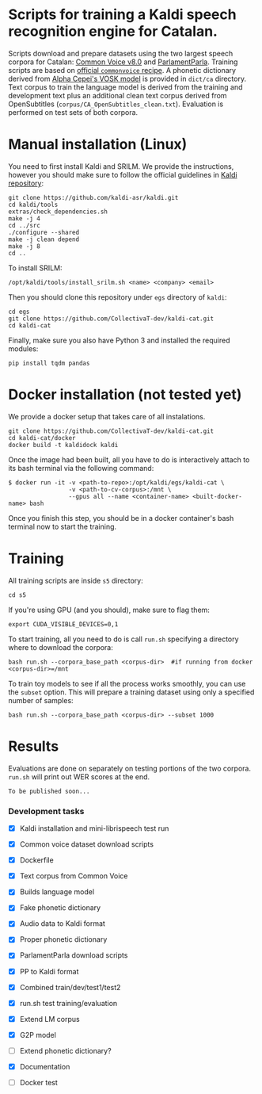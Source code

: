# Scripts for training a Kaldi speech recognition engine for Catalan. 

Scripts download and prepare datasets using the two largest speech corpora for Catalan: [Common Voice v8.0](https://commonvoice.mozilla.org/en/datasets) and [ParlamentParla](https://zenodo.org/record/5541827). Training scripts are based on [official `commonvoice` recipe](https://github.com/kaldi-asr/kaldi/tree/master/egs/commonvoice/s5). A phonetic dictionary derived from [Alpha Cepei's VOSK model](https://alphacephei.com/vosk/models) is provided in `dict/ca` directory. Text corpus to train the language model is derived from the training and development text plus an additional clean text corpus derived from OpenSubtitles (`corpus/CA_OpenSubtitles_clean.txt`). Evaluation is performed on test sets of both corpora. 

# Manual installation (Linux)

You need to first install Kaldi and SRILM. We provide the instructions, however you should make sure to follow the official guidelines in [Kaldi repository](https://github.com/kaldi-asr/kaldi):

```
git clone https://github.com/kaldi-asr/kaldi.git
cd kaldi/tools
extras/check_dependencies.sh
make -j 4
cd ../src
./configure --shared
make -j clean depend
make -j 8
cd ..
```

To install SRILM:

```
/opt/kaldi/tools/install_srilm.sh <name> <company> <email>
```

Then you should clone this repository under `egs` directory of `kaldi`:

```
cd egs
git clone https://github.com/CollectivaT-dev/kaldi-cat.git
cd kaldi-cat
```

Finally, make sure you also have Python 3 and installed the required modules:

```
pip install tqdm pandas
```

# Docker installation (not tested yet)

We provide a docker setup that takes care of all instalations. 

```
git clone https://github.com/CollectivaT-dev/kaldi-cat.git
cd kaldi-cat/docker
docker build -t kaldidock kaldi
```

Once the image had been built, all you have to do is interactively attach to its bash terminal via the following command:

```
$ docker run -it -v <path-to-repo>:/opt/kaldi/egs/kaldi-cat \
                 -v <path-to-cv-corpus>:/mnt \
                 --gpus all --name <container-name> <built-docker-name> bash
```

Once you finish this step, you should be in a docker container's bash terminal now to start the training.


# Training

All training scripts are inside `s5` directory: 

```
cd s5
```

If you're using GPU (and you should), make sure to flag them:

```
export CUDA_VISIBLE_DEVICES=0,1
```

To start training, all you need to do is call `run.sh` specifying a directory where to download the corpora: 

```
bash run.sh --corpora_base_path <corpus-dir>  #if running from docker <corpus-dir>=/mnt
``` 

To train toy models to see if all the process works smoothly, you can use the `subset` option. This will prepare a training dataset using only a specified number of samples:

```
bash run.sh --corpora_base_path <corpus-dir> --subset 1000
```

# Results

Evaluations are done on separately on testing portions of the two corpora. `run.sh` will print out WER scores at the end. 

```
To be published soon...
```

### Development tasks

- [x] Kaldi installation and mini-librispeech test run
- [x] Common voice dataset download scripts
- [x] Dockerfile
- [x] Text corpus from Common Voice
- [x] Builds language model
- [x] Fake phonetic dictionary
- [x] Audio data to Kaldi format
- [x] Proper phonetic dictionary
- [x] ParlamentParla download scripts
- [x] PP to Kaldi format
- [x] Combined train/dev/test1/test2
- [x] run.sh test training/evaluation
- [x] Extend LM corpus
- [x] G2P model
- [ ] Extend phonetic dictionary?
- [x] Documentation
- [ ] Docker test

